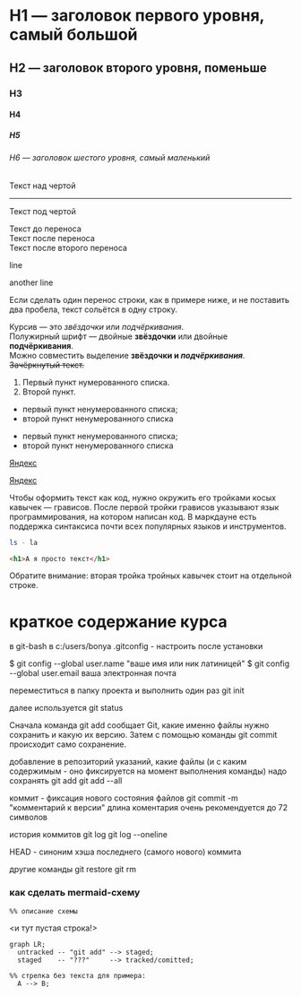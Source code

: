 # H1 — заголовок первого уровня, самый большой
## H2 — заголовок второго уровня, поменьше
### H3
#### H4
##### H5
###### H6 — заголовок шестого уровня, самый маленький

Текст над чертой

---

Текст под чертой 

Текст до переноса  
Текст после переноса <br>
Текст после второго переноса 

line

another line  

Если сделать один перенос строки, как в примере ниже, и не поставить два пробела, текст сольётся в одну строку.

Курсив — это *звёздочки* или _подчёркивания_.  
Полужирный шрифт — двойные **звёздочки** или двойные __подчёркивания__.  
Можно совместить выделение **звёздочки и _подчёркивания_**.  
~~Зачёркнутый текст.~~ 

1. Первый пункт нумерованного списка.
2. Второй пункт. 

* первый пункт ненумерованного списка;
* второй пункт ненумерованного списка

- первый пункт ненумерованного списка;
- второй пункт ненумерованного списка

[Яндекс](https://www.yandex.ru) 

[Яндекс](https://www.yandex.ru "Я Yandex!") 

Чтобы оформить текст как код, нужно окружить его тройками косых кавычек — грависов. После первой тройки грависов указывают язык программирования, на котором написан код. В маркдауне есть поддержка синтаксиса почти всех популярных языков и инструментов.  
```bash
ls - la
```
```html
<h1>А я просто текст</h1>
```  
Обратите внимание: вторая тройка тройных кавычек стоит на отдельной строке.

# краткое содержание курса

в git-bash
в c:/users/bonya
.gitconfig - настроить после установки

$ git config --global user.name "ваше имя или ник латиницей" 
$ git config --global user.email ваша электронная почта 

переместиться в папку проекта и выполнить один раз
git init

далее используется
git status

Сначала команда git add сообщает Git, какие именно файлы нужно сохранить и какую их версию. Затем с помощью команды git commit происходит само сохранение.

добавление в репозиторий указаний, какие файлы (и с каким содержимым - оно фиксируется на момент выполнения команды) надо сохранять
git add
git add --all

коммит - фиксация нового состояния файлов
git commit -m "комментарий к версии"
длина коментария очень рекомендуется до 72 символов

история коммитов
git log
git log --oneline

HEAD - синоним хэша последнего (самого нового) коммита

другие команды
git restore
git rm


### как сделать mermaid-схему

```mermaid
%% описание схемы
```
<и тут пустая строка!> 

```mermaid
graph LR;
  untracked -- "git add" --> staged;
  staged    -- "???"     --> tracked/comitted;

%% стрелка без текста для примера: 
  A --> B;
``` 



